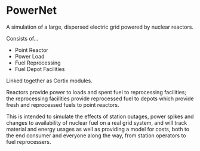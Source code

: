 # PowerNet
A simulation of a large, dispersed electric grid powered by nuclear reactors.

Consists of...
  * Point Reactor
  * Power Load
  * Fuel Reprocessing 
  * Fuel Depot Facilities 

Linked together as Cortix modules.

Reactors provide power to loads and spent fuel to reprocessing facilities; the reprocessing facilities provide reprocessed fuel to depots which provide fresh and reprocessed fuels to point reactors.

This is intended to simulate the effects of station outages, power spikes and changes to availability of nuclear fuel on a real grid system, and will track material and energy usages as well as providing a model for costs, both to the end consumer and everyone along the way, from station operators to fuel reprocessers.
